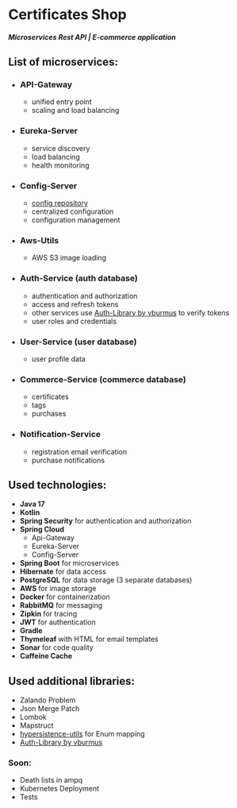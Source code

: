 # Certificates Shop 
#### *Microservices Rest API | E-commerce application*

## List of microservices:
- ### API-Gateway
    - unified entry point
    - scaling and load balancing
- ### Eureka-Server
    - service discovery
    - load balancing
    - health monitoring
- ### Config-Server 
    - [config repository](https://github.com/vburmus/microservices-config)
    - centralized configuration
    - configuration management
- ### Aws-Utils
  - AWS S3 image loading
- ### Auth-Service (auth database)
  - authentication and authorization
  - access and refresh tokens
  - other services use [Auth-Library by vburmus](https://github.com/vburmus/auth-library) to verify tokens
  - user roles and credentials
- ### User-Service (user database)
    - user profile data
- ### Commerce-Service (commerce database)
    - certificates 
    - tags 
    - purchases
- ### Notification-Service
    - registration email verification 
    - purchase notifications

## Used technologies:
 - **Java 17**
 - **Kotlin**
 - **Spring Security** for authentication and authorization
 - **Spring Cloud** 
   - Api-Gateway
   - Eureka-Server
   - Config-Server
 - **Spring Boot** for microservices
 - **Hibernate** for data access
 - **PostgreSQL** for data storage (3 separate databases)
 - **AWS** for image storage
 - **Docker** for containerization
 - **RabbitMQ** for messaging
 - **Zipkin** for tracing
 - **JWT** for authentication
 - **Gradle** 
 - **Thymeleaf** with HTML for email templates
 - **Sonar** for code quality
 - **Caffeine Cache**

## Used additional libraries:
 - Zalando Problem
 - Json Merge Patch
 - Lombok
 - Mapstruct
 - [hypersistence-utils](https://github.com/vladmihalcea/hypersistence-utils) for Enum mapping
 - [Auth-Library by vburmus](https://github.com/vburmus/auth-library)

### Soon:
 - Death lists in ampq
 - Kubernetes Deployment
 - Tests
